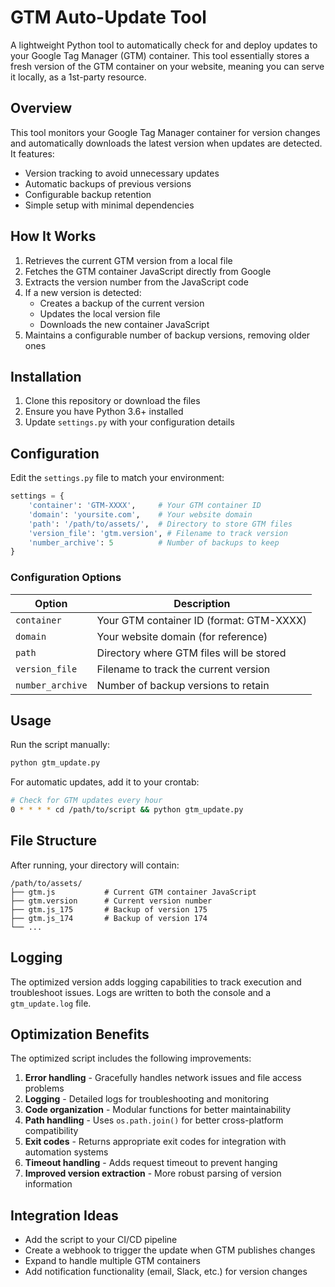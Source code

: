 # GTM Auto-Update Tool

A lightweight Python tool to automatically check for and deploy updates to your Google Tag Manager (GTM) container.
This tool essentially stores a fresh version of the GTM container on your website, meaning you can serve it locally, as a 1st-party resource.

## Overview

This tool monitors your Google Tag Manager container for version changes and automatically downloads the latest version when updates are detected. It features:

- Version tracking to avoid unnecessary updates
- Automatic backups of previous versions
- Configurable backup retention
- Simple setup with minimal dependencies

## How It Works

1. Retrieves the current GTM version from a local file
2. Fetches the GTM container JavaScript directly from Google
3. Extracts the version number from the JavaScript code
4. If a new version is detected:
   - Creates a backup of the current version
   - Updates the local version file
   - Downloads the new container JavaScript
5. Maintains a configurable number of backup versions, removing older ones

## Installation

1. Clone this repository or download the files
2. Ensure you have Python 3.6+ installed
3. Update `settings.py` with your configuration details

## Configuration

Edit the `settings.py` file to match your environment:

```python
settings = {
    'container': 'GTM-XXXX',     # Your GTM container ID
    'domain': 'yoursite.com',    # Your website domain
    'path': '/path/to/assets/',  # Directory to store GTM files
    'version_file': 'gtm.version', # Filename to track version
    'number_archive': 5          # Number of backups to keep
}
```

### Configuration Options

| Option | Description |
|--------|-------------|
| `container` | Your GTM container ID (format: GTM-XXXX) |
| `domain` | Your website domain (for reference) |
| `path` | Directory where GTM files will be stored |
| `version_file` | Filename to track the current version |
| `number_archive` | Number of backup versions to retain |

## Usage

Run the script manually:

```bash
python gtm_update.py
```

For automatic updates, add it to your crontab:

```bash
# Check for GTM updates every hour
0 * * * * cd /path/to/script && python gtm_update.py
```

## File Structure

After running, your directory will contain:

```
/path/to/assets/
├── gtm.js           # Current GTM container JavaScript
├── gtm.version      # Current version number
├── gtm.js_175       # Backup of version 175
├── gtm.js_174       # Backup of version 174
└── ...
```

## Logging

The optimized version adds logging capabilities to track execution and troubleshoot issues. Logs are written to both the console and a `gtm_update.log` file.

## Optimization Benefits

The optimized script includes the following improvements:

1. **Error handling** - Gracefully handles network issues and file access problems
2. **Logging** - Detailed logs for troubleshooting and monitoring
3. **Code organization** - Modular functions for better maintainability
4. **Path handling** - Uses `os.path.join()` for better cross-platform compatibility
5. **Exit codes** - Returns appropriate exit codes for integration with automation systems
6. **Timeout handling** - Adds request timeout to prevent hanging
7. **Improved version extraction** - More robust parsing of version information

## Integration Ideas

- Add the script to your CI/CD pipeline
- Create a webhook to trigger the update when GTM publishes changes
- Expand to handle multiple GTM containers
- Add notification functionality (email, Slack, etc.) for version changes
